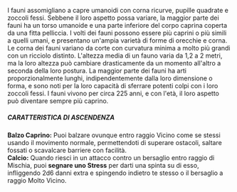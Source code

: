 I fauni assomigliano a capre umanoidi con corna ricurve, pupille quadrate e zoccoli fessi. Sebbene il loro aspetto possa variare, la maggior parte dei fauni ha un torso umanoide e una parte inferiore del corpo caprina coperta da una fitta pelliccia. I volti dei fauni possono essere più caprini o più simili a quelli umani, e presentano un'ampia varietà di forme di orecchie e corna. Le corna dei fauni variano da corte con curvatura minima a molto più grandi con un ricciolo distinto. L'altezza media di un fauno varia da 1,2 a 2 metri, ma la loro altezza può cambiare drasticamente da un momento all'altro a seconda della loro postura. La maggior parte dei fauni ha arti proporzionalmente lunghi, indipendentemente dalla loro dimensione o forma, e sono noti per la loro capacità di sferrare potenti colpi con i loro zoccoli fessi. I fauni vivono per circa 225 anni, e con l'età, il loro aspetto può diventare sempre più caprino.

##### CARATTERISTICA DI ASCENDENZA
**Balzo Caprino:** Puoi balzare ovunque entro raggio Vicino come se stessi usando il movimento normale, permettendoti di superare ostacoli, saltare fossati o scavalcare barriere con facilità.  
**Calcio:** Quando riesci in un attacco contro un bersaglio entro raggio di Mischia, puoi **segnare uno Stress** per darti una spinta su di esso, infliggendo 2d6 danni extra e spingendo indietro te stesso o il bersaglio a raggio Molto Vicino.
